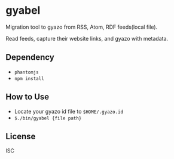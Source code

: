 # gyabel
Migration tool to gyazo from RSS, Atom, RDF feeds(local file).

Read feeds, capture their website links, and gyazo with metadata.

## Dependency

- `phantomjs`
- `npm install`

## How to Use

- Locate your gyazo id file to `$HOME/.gyazo.id`
- `$./bin/gyabel {file path}`

## License

ISC 

